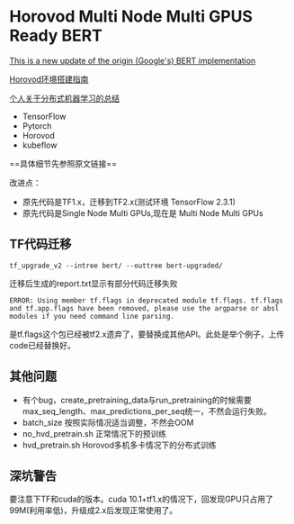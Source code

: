 # Horovod Multi Node Multi GPUS Ready BERT

[This is  a new update of the origin (Google's) BERT implementation ](https://github.com/lambdal/bert)


[Horovod环境搭建指南](https://zhuanlan.zhihu.com/p/351693076)


[个人关于分布式机器学习的总结](https://zhuanlan.zhihu.com/p/365662727)
- TensorFlow
- Pytorch
- Horovod
- kubeflow

==具体细节先参照原文链接==


改进点：
- 原先代码是TF1.x，迁移到TF2.x(测试环境 TensorFlow 2.3.1)
- 原先代码是Single Node Multi GPUs,现在是 Multi Node Multi GPUs

## TF代码迁移
```
tf_upgrade_v2 --intree bert/ --outtree bert-upgraded/
```

迁移后生成的report.txt显示有部分代码迁移失败
```
ERROR: Using member tf.flags in deprecated module tf.flags. tf.flags and tf.app.flags have been removed, please use the argparse or absl modules if you need command line parsing.
```
是tf.flags这个包已经被tf2.x遗弃了，要替换成其他API。此处是举个例子，上传code已经替换好。

## 其他问题
- 有个bug，create_pretraining_data与run_pretraining的时候需要max_seq_length、max_predictions_per_seq统一，不然会运行失败。
- batch_size 按照实际情况适当调整，不然会OOM
- no_hvd_pretrain.sh   正常情况下的预训练
- hvd_pretrain.sh Horovod多机多卡情况下的分布式训练

## 深坑警告
要注意下TF和cuda的版本。cuda 10.1+tf1.x的情况下，回发现GPU只占用了99M(利用率低)，升级成2.x后发现正常使用了。
